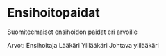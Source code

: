 # Ensihoitopaidat
Suomiteemaiset ensihoidon paidat eri arvoille



Arvot:
Ensihoitaja
Lääkäri
Ylilääkäri
Johtava ylilääkäri
